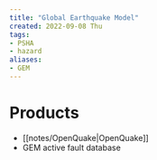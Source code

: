 ```yaml
---
title: "Global Earthquake Model"
created: 2022-09-08 Thu
tags:
- PSHA
- hazard
aliases:
- GEM
---
```


# Products
- [[notes/OpenQuake|OpenQuake]]
- GEM active fault database 

